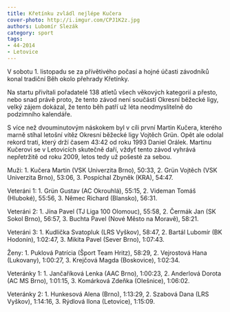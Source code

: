 ```yaml
---
title: Křetínku zvládl nejlépe Kučera
cover-photo: http://i.imgur.com/CPJ1K2z.jpg
authors: Lubomír Slezák
category: sport
tags: 
- 44-2014
- Letovice
---
```

V sobotu 1. listopadu se za přívětivého počasí a hojné účasti závodníků konal tradiční Běh okolo přehrady Křetínky.

Na startu přivítali pořadatelé 138 atletů všech věkových kategorií a přesto, nebo snad právě proto, že tento závod není součástí Okresní běžecké ligy, velký zájem dokázal, že tento běh patří už léta neodmyslitelně do podzimního kalendáře.

S více než dvouminutovým náskokem byl v cíli první Martin Kučera, kterého marně stíhal letošní vítěz Okresní běžecké ligy Vojtěch Grün. Opět ale odolal rekord trati, který drží časem 43:42 od roku 1993 Daniel Orálek. Martinu Kučerovi se v Letovicích skutečně daří, vždyť tento závod vyhrává nepřetržitě od roku 2009, letos tedy už pošesté za sebou.

Muži: 1. Kučera Martin (VSK Univerzita Brno), 50:33, 2. Grün Vojtěch (VSK Univerzita Brno), 53:06, 3. Pospíchal Zbyněk (KRA), 54:47. 

Veteráni 1: 1. Grün Gustav (AC Okrouhlá), 55:15, 2. Videman Tomáš (Hluboké), 55:56, 3. Němec Richard (Blansko), 56:31. 

Veteráni 2: 1. Jína Pavel (TJ Liga 100 Olomouc), 55:58, 2. Čermák Jan (SK Sokol Brno), 56:57, 3. Buchta Pavel (Nové Město na Moravě), 58:21. 

Veteráni 3: 1. Kudlička Svatopluk (LRS Vyškov), 58:47, 2. Bartál Lubomír (BK Hodonín), 1:02:47, 3. Mikita Pavel (Sever Brno), 1:07:43.

Ženy: 1. Puklová Patrícia (Šport Team Hritz), 58:29, 2. Vejrostová Hana (Lukovany), 1:00:27, 3. Krejčová Magda (Boskovice), 1:02:34. 

Veteránky 1: 1. Jančaříková Lenka (AAC Brno), 1:00:23, 2. Anderlová Dorota (AC MS Brno), 1:01:15, 3. Komárková Zdeňka (Olešnice), 1:06:02. 

Veteránky 2: 1. Hunkesová Alena (Brno), 1:13:29, 2. Szabová Dana (LRS Vyškov), 1:14:16, 3. Rýdlová Ilona (Letovice), 1:15:09. 
